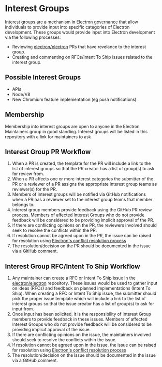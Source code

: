 # Interest Groups
Interest groups are a mechanism in Electron governance that allow individuals to provide input into specific categories of Electron development.  These groups would provide input into Electron development via the following processes:
* Reviewing [electron/electron](https://github.com/electron/electron) PRs that have revelance to the interest group.
* Creating and commenting on RFCs/Intent To Ship issues related to the interest group.

## Possible Interest Groups
* APIs
* Node/V8 
* New Chromium feature implementation (eg push notifications)

## Membership
Membership into interest groups are open to anyone in the Electron Maintainers group in good standing.
Interest groups will be listed in this repository with a link for maintainers to ask 

## Interest Group PR Workflow
1. When a PR is created, the template for the PR will include a link to the list of interest groups so that the PR creator has a list of group(s) to ask for review from.
2. When a PR affects one or more interest categories the submitter of the PR or a reviewer of a PR assigns the appropriate interest group teams as reviewer(s) for the PR.
3. Members of interest groups will be notified via GitHub notifications when a PR has a reviewer set to the interest group teams that member belongs to.
4. Interest group members provide feedback using the GitHub PR review process.  Members of affected Interest Groups who do not provide feedback will be considered to be providing implicit approval of the PR.
5. If there are conflicting opinions on the PR, the reviewers involved should seek to resolve the conflicts within the PR.
6. If resolution cannot be agreed upon in the PR, the issue can be raised for resolution using [Electron's conflict resolution process](policy/charter.md#Reaching-Agreement)
7. The resolution/decision on the PR should be documented in the issue via a GitHub comment.

## Interest Group RFC/Intent To Ship Workflow
1. Any maintainer can create a RFC or Intent To Ship issue in the [electron/electron](https://github.com/electron/electron) repository.  These issues would be used to gather input on ideas (RFCs) and feedback on planned implementations (Intent To Ship).  When creating a RFC or Intent To Ship issue, the submitter should pick the proper issue template which will include a link to the list of interest groups so that the issue creator has a list of group(s) to ask for input from.
2. Once input has been solicited, it is the responsibility of Interest Group members to provide feedback in these issues.  Members of affected Interest Groups who do not provide feedback will be considered to be providing implicit approval of the issue.
3. If there are conflicting opinions on the issue, the maintainers involved should seek to resolve the conflicts within the issue.
4. If resolution cannot be agreed upon in the issue, the issue can be raised for resolution using [Electron's conflict resolution process](policy/charter.md#Reaching-Agreement)
5. The resolution/decision on the issue should be documented in the issue via a GitHub comment.
